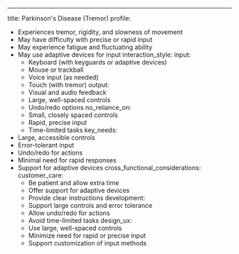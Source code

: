 ---
title: Parkinson's Disease (Tremor)
profile:
  - Experiences tremor, rigidity, and slowness of movement
  - May have difficulty with precise or rapid input
  - May experience fatigue and fluctuating ability
  - May use adaptive devices for input
interaction_style:
  input:
    - Keyboard (with keyguards or adaptive devices)
    - Mouse or trackball
    - Voice input (as needed)
    - Touch (with tremor)
  output:
    - Visual and audio feedback
    - Large, well-spaced controls
    - Undo/redo options
  no_reliance_on:
    - Small, closely spaced controls
    - Rapid, precise input
    - Time-limited tasks
key_needs:
  - Large, accessible controls
  - Error-tolerant input
  - Undo/redo for actions
  - Minimal need for rapid responses
  - Support for adaptive devices
cross_functional_considerations:
  customer_care:
    - Be patient and allow extra time
    - Offer support for adaptive devices
    - Provide clear instructions
  development:
    - Support large controls and error tolerance
    - Allow undo/redo for actions
    - Avoid time-limited tasks
  design_ux:
    - Use large, well-spaced controls
    - Minimize need for rapid or precise input
    - Support customization of input methods
